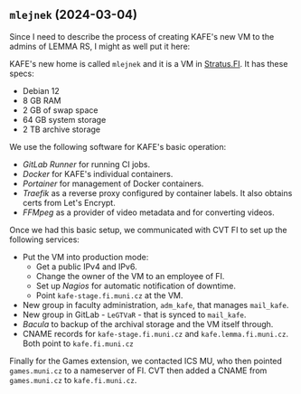 ## `mlejnek` (2024-03-04)

Since I need to describe the process of creating KAFE's new VM to the admins of LEMMA RS, I might as well put it here:

KAFE's new home is called `mlejnek` and it is a VM in [Stratus.FI](https://www.fi.muni.cz/tech/unix/stratus.html).
It has these specs:

- Debian 12
- 8 GB RAM
- 2 GB of swap space
- 64 GB system storage
- 2 TB archive storage

We use the following software for KAFE's basic operation:

- _GitLab Runner_ for running CI jobs.
- _Docker_ for KAFE's individual containers.
- _Portainer_ for management of Docker containers.
- _Traefik_ as a reverse proxy configured by container labels. It also obtains certs from Let's Encrypt.
- _FFMpeg_ as a provider of video metadata and for converting videos.

Once we had this basic setup, we communicated with CVT FI to set up the following services:

- Put the VM into production mode:
  - Get a public IPv4 and IPv6.
  - Change the owner of the VM to an employee of FI.
  - Set up _Nagios_ for automatic notification of downtime.
  - Point `kafe-stage.fi.muni.cz` at the VM.
- New group in faculty administration, `adm_kafe`, that manages `mail_kafe`.
- New group in GitLab - `LeGTVaR` - that is synced to `mail_kafe`.
- _Bacula_ to backup of the archival storage and the VM itself through.
- CNAME records for `kafe-stage.fi.muni.cz` and `kafe.lemma.fi.muni.cz`. Both point to `kafe.fi.muni.cz`

Finally for the Games extension, we contacted ICS MU, who then pointed `games.muni.cz` to a nameserver of FI.
CVT then added a CNAME from `games.muni.cz` to `kafe.fi.muni.cz`.
